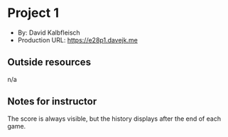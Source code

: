 # Project 1

+ By: David Kalbfleisch
+ Production URL: https://e28p1.davejk.me

## Outside resources

n/a

## Notes for instructor

The score is always visible, but the history displays after the end of each game.
